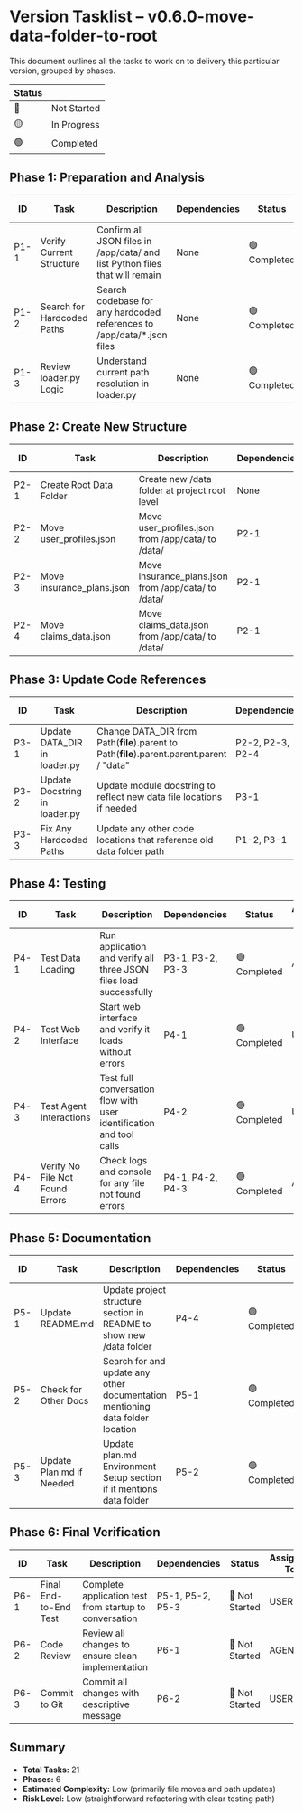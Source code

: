 # Version Tasklist – v0.6.0-move-data-folder-to-root
This document outlines all the tasks to work on to delivery this particular version, grouped by phases.

| Status |      |
|--------|------|
| 🔴 | Not Started |
| 🟡 | In Progress |
| 🟢 | Completed |


## Phase 1: Preparation and Analysis

| ID  | Task             | Description                             | Dependencies | Status | Assigned To |
|-----|------------------|-----------------------------------------|-------------|----------|--------|
| P1-1 | Verify Current Structure | Confirm all JSON files in /app/data/ and list Python files that will remain | None | 🟢 Completed | AGENT |
| P1-2 | Search for Hardcoded Paths | Search codebase for any hardcoded references to /app/data/*.json files | None | 🟢 Completed | AGENT |
| P1-3 | Review loader.py Logic | Understand current path resolution in loader.py | None | 🟢 Completed | AGENT |


## Phase 2: Create New Structure

| ID  | Task             | Description                             | Dependencies | Status | Assigned To |
|-----|------------------|-----------------------------------------|-------------|----------|--------|
| P2-1 | Create Root Data Folder | Create new /data folder at project root level | None | 🟢 Completed | AGENT |
| P2-2 | Move user_profiles.json | Move user_profiles.json from /app/data/ to /data/ | P2-1 | 🟢 Completed | AGENT |
| P2-3 | Move insurance_plans.json | Move insurance_plans.json from /app/data/ to /data/ | P2-1 | 🟢 Completed | AGENT |
| P2-4 | Move claims_data.json | Move claims_data.json from /app/data/ to /data/ | P2-1 | 🟢 Completed | AGENT |


## Phase 3: Update Code References

| ID  | Task             | Description                             | Dependencies | Status | Assigned To |
|-----|------------------|-----------------------------------------|-------------|----------|--------|
| P3-1 | Update DATA_DIR in loader.py | Change DATA_DIR from Path(__file__).parent to Path(__file__).parent.parent.parent / "data" | P2-2, P2-3, P2-4 | 🟢 Completed | AGENT |
| P3-2 | Update Docstring in loader.py | Update module docstring to reflect new data file locations if needed | P3-1 | 🟢 Completed | AGENT |
| P3-3 | Fix Any Hardcoded Paths | Update any other code locations that reference old data folder path | P1-2, P3-1 | 🟢 Completed | AGENT |


## Phase 4: Testing

| ID  | Task             | Description                             | Dependencies | Status | Assigned To |
|-----|------------------|-----------------------------------------|-------------|----------|--------|
| P4-1 | Test Data Loading | Run application and verify all three JSON files load successfully | P3-1, P3-2, P3-3 | 🟢 Completed | AGENT |
| P4-2 | Test Web Interface | Start web interface and verify it loads without errors | P4-1 | 🟢 Completed | USER |
| P4-3 | Test Agent Interactions | Test full conversation flow with user identification and tool calls | P4-2 | 🟢 Completed | USER |
| P4-4 | Verify No File Not Found Errors | Check logs and console for any file not found errors | P4-1, P4-2, P4-3 | 🟢 Completed | AGENT |


## Phase 5: Documentation

| ID  | Task             | Description                             | Dependencies | Status | Assigned To |
|-----|------------------|-----------------------------------------|-------------|----------|--------|
| P5-1 | Update README.md | Update project structure section in README to show new /data folder | P4-4 | 🟢 Completed | AGENT |
| P5-2 | Check for Other Docs | Search for and update any other documentation mentioning data folder location | P5-1 | 🟢 Completed | AGENT |
| P5-3 | Update Plan.md if Needed | Update plan.md Environment Setup section if it mentions data folder | P5-2 | 🟢 Completed | AGENT |


## Phase 6: Final Verification

| ID  | Task             | Description                             | Dependencies | Status | Assigned To |
|-----|------------------|-----------------------------------------|-------------|----------|--------|
| P6-1 | Final End-to-End Test | Complete application test from startup to conversation | P5-1, P5-2, P5-3 | 🔴 Not Started | USER |
| P6-2 | Code Review | Review all changes to ensure clean implementation | P6-1 | 🔴 Not Started | AGENT |
| P6-3 | Commit to Git | Commit all changes with descriptive message | P6-2 | 🔴 Not Started | USER |


## Summary
- **Total Tasks:** 21
- **Phases:** 6
- **Estimated Complexity:** Low (primarily file moves and path updates)
- **Risk Level:** Low (straightforward refactoring with clear testing path)
